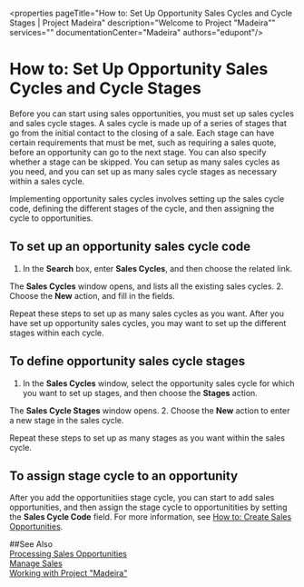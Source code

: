 <properties pageTitle="How to: Set Up Opportunity Sales Cycles and Cycle Stages | Project Madeira" 
    description="Welcome to Project "Madeira"" 
    services="" 
    documentationCenter="Madeira"
    authors="edupont"/>
    
# How to: Set Up Opportunity Sales Cycles and Cycle Stages
Before you can start using sales opportunities, you must set up sales cycles and sales cycle stages. A sales cycle is made up of a series of stages that go from the initial contact to the closing of a sale. Each stage can have certain requirements that must be met, such as requiring a sales quote, before an opportunity can go to the next stage. You can also specify whether a stage can be skipped. You can setup as many sales cycles as you need, and you can set up as many sales cycle stages as necessary within a sales cycle.

Implementing opportunity sales cycles involves setting up the sales cycle code, defining the different stages of the cycle, and then assigning the cycle to opportunities. 

## To set up an opportunity sales cycle code
1. In the **Search** box, enter **Sales Cycles**, and then choose the related link.

  The **Sales Cycles** window opens, and lists all the existing sales cycles. 
2. Choose the **New** action, and fill in the fields.

Repeat these steps to set up as many sales cycles as you want. After you have set up opportunity sales cycles, you may want to set up the different stages within each cycle. 

## To define opportunity sales cycle stages
1. In the **Sales Cycles** window, select the opportunity sales cycle for which you want to set up stages, and then choose the **Stages** action.

  The **Sales Cycle Stages** window opens.
2. Choose the **New** action to enter a new stage in the sales cycle.

Repeat these steps to set up as many stages as you want within the sales cycle.

## To assign stage cycle to an opportunity
After you add the opportunitiies stage cycle, you can start to add sales opportunities, and then assign the stage cycle to opportunitities by setting the **Sales Cycle Code** field. For more information, see [How to: Create Sales Opportunities](marketing-how-create-opportunities.md).

##See Also  
[Processing Sales Opportunities](marketing-processing-sales-opportunities.md)  
[Manage Sales](sales-manage-sales.md)  
[Working with Project "Madeira"](ui-work-product.md)

